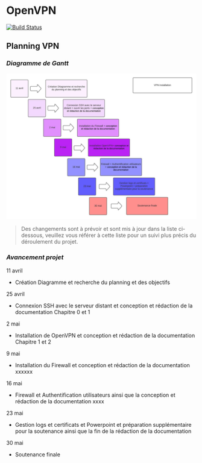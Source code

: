 # OpenVPN

[![Build Status](https://travis-ci.org/joemccann/dillinger.svg?branch=master)](https://travis-ci.org/joemccann/dillinger)

## Planning VPN

### _Diagramme de Gantt_


![Diagramme](Diagramme.png)

> Des changements sont à prévoir et sont mis à jour dans la liste ci-dessous, veuillez vous référer à cette liste pour un suivi plus précis du déroulement du projet.

### _Avancement projet_

11 avril 
- Création Diagramme et recherche du planning et des objectifs

25 avril
- Connexion SSH avec le serveur distant et conception et rédaction de la documentation Chapitre 0 et 1

2 mai
- Installation de OpenVPN et conception et rédaction de la documentation Chapitre 1 et 2
  
9 mai
- Installation du Firewall et conception et rédaction de la documentation xxxxxx

16 mai
- Firewall et Authentification utilisateurs ainsi que la conception et rédaction de la documentation xxxx

23 mai
- Gestion logs et certificats et Powerpoint et préparation supplémentaire pour la soutenance ainsi que la fin de la rédaction de la documentation

30 mai
- Soutenance finale

